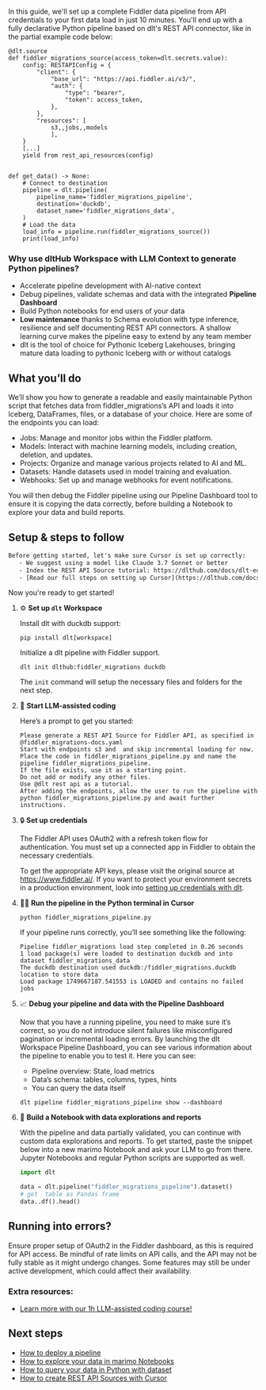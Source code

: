 In this guide, we'll set up a complete Fiddler data pipeline from API credentials to your first data load in just 10 minutes. You'll end up with a fully declarative Python pipeline based on dlt's REST API connector, like in the partial example code below:

```python-outcome
@dlt.source
def fiddler_migrations_source(access_token=dlt.secrets.value):
    config: RESTAPIConfig = {
        "client": {
            "base_url": "https://api.fiddler.ai/v3/",
            "auth": {
                "type": "bearer",
                "token": access_token,
            },
        },
        "resources": [
            s3,,jobs,,models
            ],
    }
    [...]
    yield from rest_api_resources(config)


def get_data() -> None:
    # Connect to destination
    pipeline = dlt.pipeline(
        pipeline_name='fiddler_migrations_pipeline',
        destination='duckdb',
        dataset_name='fiddler_migrations_data', 
    )
    # Load the data
    load_info = pipeline.run(fiddler_migrations_source())
    print(load_info) 
```

### Why use dltHub Workspace with LLM Context to generate Python pipelines?

- Accelerate pipeline development with AI-native context
- Debug pipelines, validate schemas and data with the integrated **Pipeline Dashboard**
- Build Python notebooks for end users of your data
- **Low maintenance** thanks to Schema evolution with type inference, resilience and self documenting REST API connectors. A shallow learning curve makes the pipeline easy to extend by any team member
- dlt is the tool of choice for Pythonic Iceberg Lakehouses, bringing mature data loading to pythonic Iceberg with or without catalogs

## What you’ll do

We’ll show you how to generate a readable and easily maintainable Python script that fetches data from fiddler_migrations’s API and loads it into Iceberg, DataFrames, files, or a database of your choice. Here are some of the endpoints you can load:

- Jobs: Manage and monitor jobs within the Fiddler platform.
- Models: Interact with machine learning models, including creation, deletion, and updates.
- Projects: Organize and manage various projects related to AI and ML.
- Datasets: Handle datasets used in model training and evaluation.
- Webhooks: Set up and manage webhooks for event notifications.

You will then debug the Fiddler pipeline using our Pipeline Dashboard tool to ensure it is copying the data correctly, before building a Notebook to explore your data and build reports.

## Setup & steps to follow

```default
Before getting started, let's make sure Cursor is set up correctly:
   - We suggest using a model like Claude 3.7 Sonnet or better
   - Index the REST API Source tutorial: https://dlthub.com/docs/dlt-ecosystem/verified-sources/rest_api/ and add it to context as **@dlt rest api**
   - [Read our full steps on setting up Cursor](https://dlthub.com/docs/dlt-ecosystem/llm-tooling/cursor-restapi#23-configuring-cursor-with-documentation)
```

Now you're ready to get started!

1. ⚙️ **Set up `dlt` Workspace**
    
    Install dlt with duckdb support:
    ```shell
    pip install dlt[workspace]
    ```

    Initialize a dlt pipeline with Fiddler support.
    ```shell
    dlt init dlthub:fiddler_migrations duckdb
    ```

    The `init` command will setup the necessary files and folders for the next step.
    
2. 🤠 **Start LLM-assisted coding**
    
    Here’s a prompt to get you started:
    
    ```prompt
    Please generate a REST API Source for Fiddler API, as specified in @fiddler_migrations-docs.yaml 
    Start with endpoints s3 and  and skip incremental loading for now. 
    Place the code in fiddler_migrations_pipeline.py and name the pipeline fiddler_migrations_pipeline. 
    If the file exists, use it as a starting point. 
    Do not add or modify any other files. 
    Use @dlt rest api as a tutorial. 
    After adding the endpoints, allow the user to run the pipeline with python fiddler_migrations_pipeline.py and await further instructions.
    ```

    
3. 🔒 **Set up credentials** 
    
    The Fiddler API uses OAuth2 with a refresh token flow for authentication. You must set up a connected app in Fiddler to obtain the necessary credentials.
    
    To get the appropriate API keys, please visit the original source at https://www.fiddler.ai/.
    If you want to protect your environment secrets in a production environment, look into [setting up credentials with dlt](https://dlthub.com/docs/walkthroughs/add_credentials).
    
4. 🏃‍♀️ **Run the pipeline in the Python terminal in Cursor**
    
    ```shell
    python fiddler_migrations_pipeline.py
    ```
    
    If your pipeline runs correctly, you’ll see something like the following:
    
    ```shell
    Pipeline fiddler_migrations load step completed in 0.26 seconds
    1 load package(s) were loaded to destination duckdb and into dataset fiddler_migrations_data
    The duckdb destination used duckdb:/fiddler_migrations.duckdb location to store data
    Load package 1749667187.541553 is LOADED and contains no failed jobs
    ```
    
5. 📈 **Debug your pipeline and data with the Pipeline Dashboard**

    Now that you have a running pipeline, you need to make sure it’s correct, so you do not introduce silent failures like misconfigured pagination or incremental loading errors. By launching the dlt Workspace Pipeline Dashboard, you can see various information about the pipeline to enable you to test it. Here you can see:
    - Pipeline overview: State, load metrics
    - Data’s schema: tables, columns, types, hints
    - You can query the data itself
    
    ```shell
    dlt pipeline fiddler_migrations_pipeline show --dashboard
    ```
    
6. 🐍 **Build a Notebook with data explorations and reports**

    With the pipeline and data partially validated, you can continue with custom data explorations and reports. To get started, paste the snippet below into a new marimo Notebook and ask your LLM to go from there. Jupyter Notebooks and regular Python scripts are supported as well.

    
    ```python
    import dlt

   data = dlt.pipeline("fiddler_migrations_pipeline").dataset()
   # get  table as Pandas frame
   data..df().head()
    ```

## Running into errors?

Ensure proper setup of OAuth2 in the Fiddler dashboard, as this is required for API access. Be mindful of rate limits on API calls, and the API may not be fully stable as it might undergo changes. Some features may still be under active development, which could affect their availability.

### Extra resources:

- [Learn more with our 1h LLM-assisted coding course!](https://www.youtube.com/watch?v=GGid70rnJuM)

## Next steps

- [How to deploy a pipeline](https://dlthub.com/docs/walkthroughs/deploy-a-pipeline)
- [How to explore your data in marimo Notebooks](https://dlthub.com/docs/general-usage/dataset-access/marimo)
- [How to query your data in Python with dataset](https://dlthub.com/docs/general-usage/dataset-access/dataset)
- [How to create REST API Sources with Cursor](https://dlthub.com/docs/dlt-ecosystem/llm-tooling/cursor-restapi)